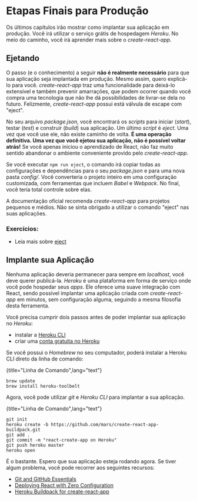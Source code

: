 # Etapas Finais para Produção

Os últimos capítulos irão mostrar como implantar sua aplicação em produção. Você irá utilizar o serviço grátis de hospedagem _Heroku_. No meio do caminho, você irá aprender mais sobre o _create-react-app_.

## Ejetando

O passo (e o conhecimento) a seguir **não é realmente necessário** para que sua aplicação seja implantada em produção. Mesmo assim, quero explicá-lo para você. _create-react-app_ traz uma funcionalidade para deixá-lo extensível e também prevenir amarrações, que podem ocorrer quando você compra uma tecnologia que não lhe dá possibilidades de livrar-se dela no futuro. Felizmente, _create-react-app_ possui está válvula de escape com "eject".

No seu arquivo _package.json_, você encontrará os _scripts_ para iniciar (_start_), testar (_test_) e construir (_build_) sua aplicação. Um último _script_ é _eject_. Uma vez que você use ele, não existe caminho de volta. **É uma operação definitiva. Uma vez que você ejetou sua aplicação, não é possível voltar atrás!** Se você apenas iniciou o aprendizado de React, não faz muito sentido abandonar o ambiente conveniente provido pelo _create-react-app_.

Se você executar `npm run eject`, o comando irá copiar todas as configurações e dependências para o seu _package.json_ e para uma nova pasta _config/_. Você converteria o projeto inteiro em uma configuração customizada, com ferramentas que incluem _Babel_ e _Webpack_. No final, você teria total controle sobre elas.

A documentação oficial recomenda *create-react-app* para projetos pequenos e médios. Não se sinta obrigado a utilizar o comando "eject" nas suas aplicações.

### Exercícios:

* Leia mais sobre [eject][1]

## Implante sua Aplicação

Nenhuma aplicação deveria permanecer para sempre em _localhost_, você deve querer publicá-la. _Heroku_ é uma plataforma em forma de serviço onde você pode hospedar seus _apps_. Ele oferece uma suave integração com React, sendo possível implantar uma aplicação criada com _create-react-app_ em minutos, sem configuração alguma, seguindo a mesma filosofia desta ferramenta.

Você precisa cumprir dois passos antes de poder implantar sua aplicação no _Heroku_:

* instalar a [Heroku CLI][2]
* criar uma [conta gratuita no Heroku][3]

Se você possui o _Homebrew_ no seu computador, poderá instalar a Heroku CLI direto da linha de comando:

{title="Linha de Comando",lang="text"}
~~~~~~~~
brew update
brew install heroku-toolbelt
~~~~~~~~

Agora, você pode utilizar _git_ e _Heroku CLI_ para implantar a sua aplicação.

{title="Linha de Comando",lang="text"}
~~~~~~~~
git init
heroku create -b https://github.com/mars/create-react-app-buildpack.git
git add .
git commit -m "react-create-app on Heroku"
git push heroku master
heroku open
~~~~~~~~

É o bastante. Espero que sua aplicação esteja rodando agora. Se tiver algum problema, você pode recorrer aos seguintes recursos:

* [Git and GitHub Essentials][4]
* [Deploying React with Zero Configuration][5]
* [Heroku Buildpack for create-react-app][6]

[1]:	https://github.com/facebookincubator/create-react-app#converting-to-a-custom-setup
[2]:	https://devcenter.heroku.com/articles/heroku-command-line
[3]:	https://www.heroku.com/
[4]:	https://www.robinwieruch.de/git-essential-commands/
[5]:	https://blog.heroku.com/deploying-react-with-zero-configuration
[6]:	https://github.com/mars/create-react-app-buildpack